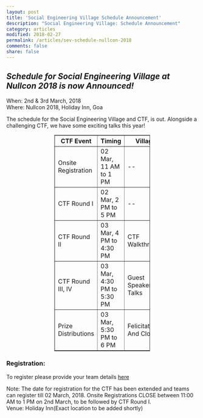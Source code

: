 ```yaml
---
layout: post
title: 'Social Engineering Village Schedule Announcement'
description: "Social Engineering Village: Schedule Announcement"
category: articles
modified: 2018-02-27
permalink: /articles/sev-schedule-nullcon-2018
comments: false
share: false
---	
```



## *Schedule for Social Engineering Village at Nullcon 2018 is now Announced!*

When: 2nd & 3rd March, 2018<br>
Where: Nullcon 2018, Holiday Inn, Goa<br>

The schedule for the Social Engineering Village and CTF, is out. Alongside a challenging CTF, we have some exciting talks this year!<br>


<center>
<table style="width:50%" border="1">
  <tr>
    <th>CTF Event</th>
    <th>Timing</th> 
    <th>Village</th>
  </tr>
  <tr>
    <td>Onsite Registration</td>
    <td>02 Mar, 11 AM to 1 PM</td> 
    <td>--</td>
  </tr>
  <tr>
    <td>CTF Round I</td>
    <td>02 Mar, 2 PM to 5 PM</td> 
    <td>--</td>
  </tr>
  <tr>
    <td>CTF Round II </td>
    <td>03 Mar, 4 PM to 4:30 PM </td> 
    <td>CTF Walkthrough</td>
  </tr>
  <tr>
    <td>CTF Round III, IV</td>
    <td>03 Mar, 4:30 PM to 5:30 PM  </td> 
    <td>Guest Speaker Talks</td>
  </tr>
    <tr>
    <td>Prize Distributions</td>
    <td>03 Mar, 5:30 PM to 6 PM </td> 
    <td>Felicitation And Closing</td>
  </tr>
</table>
</center>



### Registration:
To register please provide your team details [here](https://docs.google.com/forms/d/1gz77Re5W3woHCcYVU3XhmaUJi5zM6CMdcvEr8o7vFGY/)

Note: The date for registration for the CTF has been extended and teams can register till 02 March, 2018.
Onsite Registrations CLOSE between 11:00 AM to 1 PM on 2nd March, to be followed by CTF Round I.<br>
Venue: Holiday Inn(Exact location to be added shortly)